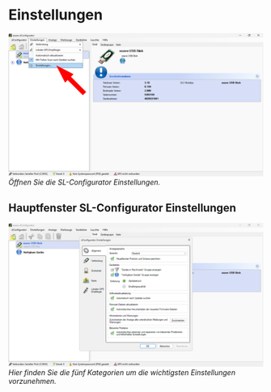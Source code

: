 # Einstellungen
![Einstellungen öffnen](einstellungen-1.png)  
*Öffnen Sie die SL-Configurator Einstellungen.*

## Hauptfenster SL-Configurator Einstellungen

![Einstellungen öffnen](einstellungen-2.png)  
*Hier finden Sie die fünf Kategorien um die wichtigsten Einstellungen vorzunehmen.* 